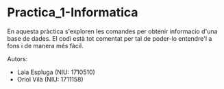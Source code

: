 # Practica_1-Informatica
En aquesta pràctica s'exploren les comandes per obtenir informacio d'una base de dades. El codi està tot comentat per tal de poder-lo entendre'l a fons i de manera més fàcil.

Autors: 
 - Laia Espluga (NIU: 1710510)
 - Oriol Vilà (NIU: 1711158)
